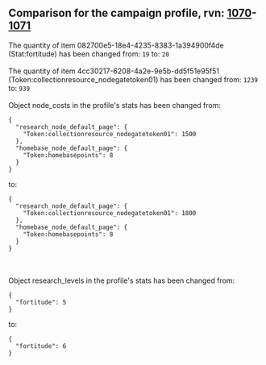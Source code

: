 ## Comparison for the campaign profile, rvn: [1070](https://github.com/PRO100KatYT/FortniteProfileRevisions/tree/main/profiles/campaign/1070%20campaign.json)-[1071](https://github.com/PRO100KatYT/FortniteProfileRevisions/tree/main/profiles/campaign/1071%20campaign.json)

The quantity of item 082700e5-18e4-4235-8383-1a394900f4de (Stat:fortitude) has been changed from: `19` to: `20`
<br><br>
The quantity of item 4cc30217-6208-4a2e-9e5b-dd5f51e95f51 (Token:collectionresource_nodegatetoken01) has been changed from: `1239` to: `939`
<br><br>
Object node_costs in the profile's stats has been changed from:

```
{
  "research_node_default_page": {
    "Token:collectionresource_nodegatetoken01": 1500
  },
  "homebase_node_default_page": {
    "Token:homebasepoints": 8
  }
}
```

to:

```
{
  "research_node_default_page": {
    "Token:collectionresource_nodegatetoken01": 1800
  },
  "homebase_node_default_page": {
    "Token:homebasepoints": 8
  }
}
```

<br><br>
Object research_levels in the profile's stats has been changed from:

```
{
  "fortitude": 5
}
```

to:

```
{
  "fortitude": 6
}
```

<br><br>
